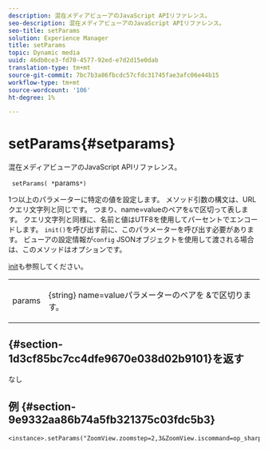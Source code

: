 ```yaml
---
description: 混在メディアビューアのJavaScript APIリファレンス。
seo-description: 混在メディアビューアのJavaScript APIリファレンス。
seo-title: setParams
solution: Experience Manager
title: setParams
topic: Dynamic media
uuid: 46db0ce3-fd70-4577-92ed-e7d2d15e0dab
translation-type: tm+mt
source-git-commit: 7bc7b3a86fbcdc57cfdc31745fae3afc06e44b15
workflow-type: tm+mt
source-wordcount: '106'
ht-degree: 1%

---
```



# setParams{#setparams}

混在メディアビューアのJavaScript APIリファレンス。

` setParams( *`params`*)`

1つ以上のパラメーターに特定の値を設定します。 メソッド引数の構文は、URLクエリ文字列と同じです。 つまり、name=valueのペアを`&`で区切って表します。 クエリ文字列と同様に、名前と値はUTF8を使用してパーセントでエンコードします。 `init()`を呼び出す前に、このパラメーターを呼び出す必要があります。 ビューアの設定情報が`config` JSONオブジェクトを使用して渡される場合は、このメソッドはオプションです。

[init](../../../c-html5-s7-aem-asset-viewers/c-html5-mixedmedia-viewer-about/c-html5-mixedmedia-viewer-javascriptapiref/r-html5-mixedmedia-javascriptapiref-init.md#reference-bb4428c155e541b79797f96e17c068ae)も参照してください。

<table id="table_896DFF34A68A403DB93A6D597461A573"> 
 <tbody> 
  <tr> 
   <td colname="col1"> <p> <span class="codeph"> <span class="varname"> params</span> </span> </p> </td> 
   <td colname="col2"> <p> <span class="codeph"> {string}</span> name=valueパラメーターのペアを <span class="codeph"> &amp;で区切ります</span>。 </p> </td> 
  </tr> 
 </tbody> 
</table>

## {#section-1d3cf85bc7cc4dfe9670e038d02b9101}を返す

なし

## 例 {#section-9e9332aa86b74a5fb321375c03fdc5b3}

```
<instance>.setParams("ZoomView.zoomstep=2,3&ZoomView.iscommand=op_sharpen%3d1")
```

